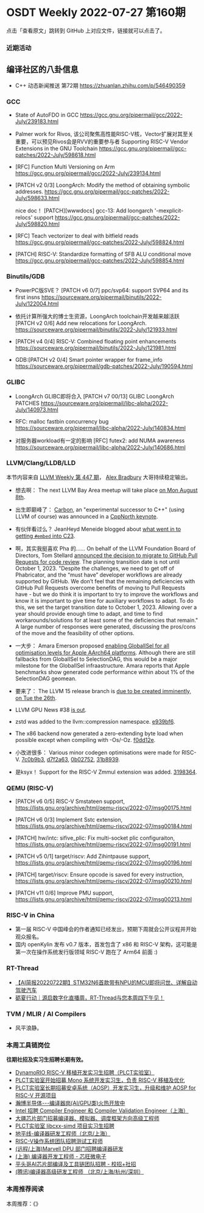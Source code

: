 # OSDT Weekly 2022-07-27 第160期

点击「查看原文」跳转到 GitHub 上对应文件，链接就可以点击了。

### 近期活动

## 编译社区的八卦信息

- C++ 动态新闻推送 第72期 https://zhuanlan.zhihu.com/p/546490359

### GCC

- State of AutoFDO in GCC
  https://gcc.gnu.org/pipermail/gcc/2022-July/239183.html

- Palmer work for Rivos, 该公司聚焦高性能RISC-V核，Vector扩展对其至关重要，可以预见Rivos会是RVV的重要参与者
  Supporting RISC-V Vendor Extensions in the GNU Toolchain
  https://gcc.gnu.org/pipermail/gcc-patches/2022-July/598618.html

- [RFC] Function Multi Versioning on Arm
  https://gcc.gnu.org/pipermail/gcc/2022-July/239134.html

- [PATCH v2 0/3] LoongArch: Modify the method of obtaining symbolic addresses.
  https://gcc.gnu.org/pipermail/gcc-patches/2022-July/598633.html

  nice doc！
  [PATCH][wwwdocs] gcc-13: Add loongarch '-mexplicit-relocs' support
  https://gcc.gnu.org/pipermail/gcc-patches/2022-July/598820.html

- [RFC] Teach vectorizer to deal with bitfield reads
  https://gcc.gnu.org/pipermail/gcc-patches/2022-July/598824.html

- [PATCH] RISC-V: Standardize formatting of SFB ALU conditional move
  https://gcc.gnu.org/pipermail/gcc-patches/2022-July/598854.html

### Binutils/GDB

- PowerPC版SVE？
  [PATCH v6 0/7] ppc/svp64: support SVP64 and its first insns
  https://sourceware.org/pipermail/binutils/2022-July/122004.html

- 依托计算所强大的博士生资源，LoongArch toolchain开发越来越活跃
  [PATCH v2 0/6] Add new relocations for LoongArch.
  https://sourceware.org/pipermail/binutils/2022-July/121933.html

- [PATCH v4 0/4] RISC-V: Combined floating point enhancements
  https://sourceware.org/pipermail/binutils/2022-July/121981.html

- GDB:[PATCH v2 0/4] Smart pointer wrapper for frame_info
  https://sourceware.org/pipermail/gdb-patches/2022-July/190594.html

### GLIBC

- LoongArch GLIBC即将合入
  [PATCH v7 00/13] GLIBC LoongArch PATCHES
  https://sourceware.org/pipermail/libc-alpha/2022-July/140973.html

- RFC: malloc fastbin concurrency bug
  https://sourceware.org/pipermail/libc-alpha/2022-July/140834.html

- 对服务器workload有一定的影响
 [RFC] futex2: add NUMA awareness
 https://sourceware.org/pipermail/libc-alpha/2022-July/140686.html

### LLVM/Clang/LLDB/LLD

本节内容来自 [LLVM Weekly 第 447 期](http://llvmweekly.org/issue/447)，
[Alex Bradbury](https://www.linkedin.com/in/alex-bradbury/) 大哥持续稳定输出。

* 想去啊： The next LLVM Bay Area meetup will take place [on Mon August 8th](https://discourse.llvm.org/t/llvm-bay-area-monthly-meetup-mon-august-8-22-6pm/63967).

* 出生即巅峰了： [Carbon](https://github.com/carbon-language/carbon-lang), an "experimental successor to C++" (using LLVM of course) was announced in a [CppNorth keynote](https://www.youtube.com/watch?v=omrY53kbVoA).

* 有伙伴看过么？ JeanHeyd Meneide blogged about [what went in to getting `#embed` into C23](https://thephd.dev/finally-embed-in-c23).

* 啊，其实我挺喜欢 Pha 的…… On behalf of the LLVM Foundation Board of Directors, Tom Stellard [announced the decision to migrate to GitHub Pull Requests for code review](https://discourse.llvm.org/t/code-review-process-update/63964). The planning transition date is not until October 1, 2023. "Despite the challenges, we need to get off of Phabricator, and the “must have” developer workflows are already supported by GitHub. We don’t feel that the remaining deficiencies with GitHub Pull Requests overcome benefits of moving to Pull Requests have - but we do think it is important to try to improve the workflows and know it is important to give time for auxiliary workflows to adapt. To do this, we set the target transition date to October 1, 2023.  Allowing over a year should provide enough time to adapt, and time to find workarounds/solutions for at least some of the deficiencies that remain." A large number of responses were generated, discussing the pros/cons of the move and the feasibility of other options.

* 一大步： Amara Emerson proposed [enabling GlobalISel for all optimisation levels for Apple AArch64 platforms](https://discourse.llvm.org/t/enabling-globalisel-for-apple-aarch64-platforms/63953).  Although there are still fallbacks from GlobalISel to SelectionDAG, this would be a major milestone for the GlobalISel infraastructure. Amara reports that Apple benchmarks show generated code performance within about 1% of the SelectionDAG geomean.

* 要来了： The LLVM 15 release branch is [due to be created imminently, on Tue the 26th](https://discourse.llvm.org/t/reminder-release-15-x-branch-will-be-created-on-july-26/63795).

* LLVM GPU News #38 [is out](https://llvm-gpu-news.github.io/2022/07/22/issue-38.html).

* zstd was added to the llvm::compression namespace.
  [e939bf6](https://reviews.llvm.org/rGe939bf67e340).

* The x86 backend now generated a zero-extending byte load when possible except when compiling with -Os/-Oz.
  [f0dd12e](https://reviews.llvm.org/rGf0dd12ec5c01).

* 小改进很多： Various minor codegen optimisations were made for RISC-V.
  [7c0b9b3](https://reviews.llvm.org/rG7c0b9b379b0e),
  [d7f2a63](https://reviews.llvm.org/rGd7f2a6337144),
  [0b02752](https://reviews.llvm.org/rG0b0275289961),
  [31b8939](https://reviews.llvm.org/rG31b8939dede4).

* 是ksyx！ Support for the RISC-V Zmmul extension was added.
  [3198364](https://reviews.llvm.org/rG3198364e6e49).

### QEMU (RISC-V)

- [PATCH v6 0/5] RISC-V Smstateen support,
  https://lists.gnu.org/archive/html/qemu-riscv/2022-07/msg00175.html

- [PATCH v6 0/3] Implement Sstc extension,
  https://lists.gnu.org/archive/html/qemu-riscv/2022-07/msg00184.html

- [PATCH] hw/intc: sifive_plic: Fix multi-socket plic configuraiton,
  https://lists.gnu.org/archive/html/qemu-riscv/2022-07/msg00191.html

- [PATCH v5 0/1] target/riscv: Add Zihintpause support,
  https://lists.gnu.org/archive/html/qemu-riscv/2022-07/msg00196.html

- [PATCH] target/riscv: Ensure opcode is saved for every instruction,
  https://lists.gnu.org/archive/html/qemu-riscv/2022-07/msg00210.html

- [PATCH v11 0/6] Improve PMU support,
  https://lists.gnu.org/archive/html/qemu-riscv/2022-07/msg00213.html

### RISC-V in China

- 第一届 RISC-V 中国峰会的作者通知已经发出，预期下周就会公开议程并开始观众报名。
- 国内 openKylin 发布 v0.7 版本，首发包含了 x86 和 RISC-V 架构，这可能是第一次在操作系统发行版领域 RISC-V 跑在了 Arm64 前面 :)

### RT-Thread

- [【AI简报20220722期】STM32N6首款带有NPU的MCU即将问世、详解自动驾驶汽车](https://mp.weixin.qq.com/s/QBDLSxDPwZYc2Uh3hdpmrw)
- [砺夏行动｜源启数字化直播周，RT-Thread与您本周四下午见！](https://mp.weixin.qq.com/s/Lf-AtVC1ObSiDlWbh3gouw)


### TVM / MLIR / AI Compilers

- 风平浪静。

### 本周工具链岗位

**往期社招及实习生招聘长期有效。**

- [DynamoRIO RISC-V 移植开发实习生招聘（PLCT实验室）](https://mp.weixin.qq.com/s/J_5TjT6DOqeOXJXQI5VQxw)
- [PLCT实验室开始招募 Mono 系统开发实习生，负责 RISC-V 移植及优化](https://mp.weixin.qq.com/s/whEW7Hay1jIP1tBzIPay1A)
- [PLCT实验室长期招募安卓系统（AOSP）开发实习生，升级和维护 AOSP for RISC-V 开源项目](https://mp.weixin.qq.com/s/dJP2cEB1nex2inR5c-cJog)
- [瀚博半导体---编译器岗(AI/GPU类)火热开放中](https://mp.weixin.qq.com/s/8_KjZYa2Il4PglaGyBWk4Q)
- [Intel 招聘 Compiler Engineer 和 Compiler Validation Engineer（上海）](https://mp.weixin.qq.com/s/I3DWxXODNoLRr0kN2xMZLQ)
- [大疆芯片部门招募编译器、模拟器、调度框架方向高级工程师](https://mp.weixin.qq.com/s/Wn5NzAtUTwQNXKRvMVQWLA)
- [PLCT实验室 libcxx-simd 项目实习生招聘](https://mp.weixin.qq.com/s/EIVx5cY74GlodirySY97Qw)
- [地平线-编译器研发工程师（北京/上海）](https://mp.weixin.qq.com/s/MYObl7iWIbyrTz9hCmKWYA)
- [RISC-V操作系统团队招聘测试工程师](https://mp.weixin.qq.com/s/inLFS4pI1F74m_oJ2I7xjQ)
- [(远程/上海)Marvell DPU 部门招聘编译器研发](https://mp.weixin.qq.com/s/B6JjAhF3TZjezD1tjYHDaw)
- [(上海) 编译器开发工程师 - 芯旺微电子](https://mp.weixin.qq.com/s/nqe1-7qffnc0CaejYkpKyw)
- [平头哥AI芯片部编译及工具链团队招聘 - 校招+社招](https://mp.weixin.qq.com/s/kARbXtJotRPCNMrV-yOanA)
- [(腾讯)编译器高级研发工程师 （北京/上海/杭州/深圳）](https://mp.weixin.qq.com/s/DF-2qmHmpKZtJ1djHXM1Ug)

### 本周推荐阅读

本周推荐：《》
